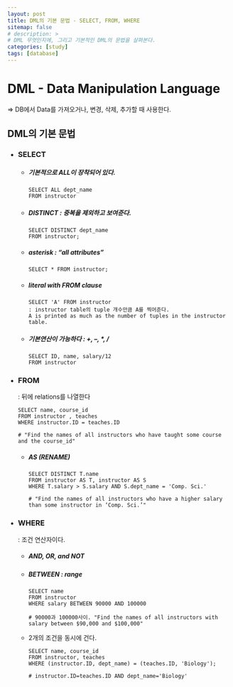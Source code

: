 ```yaml
---
layout: post
title: DML의 기본 문법 - SELECT, FROM, WHERE
sitemap: false
# description: > 
# DML 무엇인지에, 그리고 기본적인 DML의 문법을 살펴본다. 
categories: [study]
tags: [database]
---
```


# DML - Data Manipulation Language

=> DB에서 Data를 가져오거나, 변경, 삭제, 추가할 때 사용한다. 

## DML의 기본 문법 

- ### SELECT

  - ##### 기본적으로 ALL이 장착되어 있다.

    ~~~mysql
    SELECT ALL dept_name
    FROM instructor
    ~~~

    

  - ##### DISTINCT : 중복을 제외하고 보여준다. 

    ~~~mysql
    SELECT DISTINCT dept_name
    FROM instructor;
    ~~~

    

  - ##### asterisk : “all attributes”

    ~~~mysql
    SELECT * FROM instructor;
    ~~~

    

  - ##### literal with FROM clause

    ~~~mysql
    SELECT 'A' FROM instructor
    : instructor table의 tuple 개수만큼 A를 찍어준다. 
    A is printed as much as the number of tuples in the instructor table.
    ~~~

    

  - ##### 기본연산이 가능하다 : +,  –, *,  /

    ~~~mysql
    SELECT ID, name, salary/12
    FROM instructor
    ~~~

- ### FROM

  : 뒤에 relations를 나열한다 

  ~~~mysql
  SELECT name, course_id
  FROM instructor , teaches
  WHERE instructor.ID = teaches.ID
  
  # "Find the names of all instructors who have taught some course and the course_id"
  ~~~

  - ##### AS (RENAME)

    ~~~mysql
    SELECT DISTINCT T.name
    FROM instructor AS T, instructor AS S
    WHERE T.salary > S.salary AND S.dept_name = 'Comp. Sci.'
    
    # "Find the names of all instructors who have a higher salary than some instructor in ‘Comp. Sci.’"
    ~~~

- ### WHERE

  : 조건 연산자이다. 

  - ##### AND, OR, and NOT

  - ##### BETWEEN : range 

    ~~~mysql
    SELECT name
    FROM instructor
    WHERE salary BETWEEN 90000 AND 100000
    
    # 90000과 100000사이. "Find the names of all instructors with salary between $90,000 and $100,000"
    ~~~

  - 2개의 조건을 동시에 건다. 

    ~~~mysql
    SELECT name, course_id
    FROM instructor, teaches
    WHERE (instructor.ID, dept_name) = (teaches.ID, 'Biology');
    
    # instructor.ID=teaches.ID AND dept_name='Biology'
    ~~~

